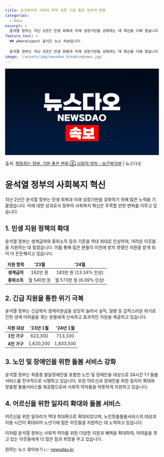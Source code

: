 ```yaml
---
title: 보건복지부 사회적 약자 위한 기분 좋은 정부의 변화
categories:
  - News
excerpt: >
  윤석열 정부는 지난 2년간 민생 회복과 미래 성장기반을 강화하는 데 최선을 다해 왔습니다. 앞으로도 국민만 …
feature_text: >
  ## whereispost 실시간 뉴스 속보입니다.

  윤석열 정부는 지난 2년간 민생 회복과 미래 성장기반을 강화하는 데 최선을 다해 왔습니다. 앞으로도 국민만 …
image: '/assets/img/newsdao_breakingnews.jpg'
---
```


![뉴스다오 속보](/assets/img/newsdao_breakingnews.jpg)

<p>출처: <a href="https://newsdao.kr/3798" rel="dofollow">행동하는 정부, 기분 좋은 변화 ④ 사회적 약자 - 보건복지부</a> | 뉴스다오</p>

<h1 data-ke-size="size28"><b>윤석열 정부의 사회복지 혁신</b></h1>
<p data-ke-size="size16"></p>
지난 2년간 윤석열 정부는 민생 회복과 미래 성장기반을 강화하기 위해 많은 노력을 기울였습니다. 이에 대한 성과로서 정부의 사회복지 혁신은 주목할 만한 변화를 이루고 있습니다. 

<h2 data-ke-size="size26">1. 민생 지원 정책의 확대</h2>
<p data-ke-size="size16">윤석열 정부는 생계급여와 중위소득 등의 기준을 역대 최대로 인상하여, 어려운 이웃들을 지원하는 데 힘썼습니다. 이를 통해 많은 분들이 이전에 받지 못했던 지원을 받게 되어 더 든든해지고 있습니다.</p>
<table>
<thead>
<tr>
<td style="text-align: center; height: 17px;"><b>지원 항목</b></td>
<td style="text-align: center; height: 17px;"><b>'23월</b></td>
<td style="text-align: center; height: 17px;"><b>'24월</b></td>
</tr>
</thead>
<tbody>
<tr>
<td style="text-align: center; height: 17px;"><b>생계급여</b></td>
<td style="text-align: center; height: 17px;">162만 원</td>
<td style="text-align: center; height: 17px;">183만 원 (13.16% 인상)</td>
</tr>
<tr>
<td style="text-align: center; height: 17px;"><b>중위소득</b></td>
<td style="text-align: center; height: 17px;">월 540만 원</td>
<td style="text-align: center; height: 17px;">월 573만 원 (6.09% 인상)</td>
</tr>
</tbody>
</table>

<h2 data-ke-size="size26">2. 긴급 지원을 통한 위기 극복</h2>
<p data-ke-size="size16">윤석열 정부는 긴급복지 생계지원금을 상당히 늘려서 실직, 질병 등 갑작스러운 위기로 인한 생계 어려움을 겪는 분들에게 신속하고 효과적인 지원을 제공하고 있습니다.</p>
<table>
<thead>
<tr>
<td style="text-align: center; height: 17px;"><b>지원 대상</b></td>
<td style="text-align: center; height: 17px;"><b>'23년 1월</b></td>
<td style="text-align: center; height: 17px;"><b>'24년 1월</b></td>
</tr>
</thead>
<tbody>
<tr>
<td style="text-align: center; height: 17px;"><b>1인 가구</b></td>
<td style="text-align: center; height: 17px;">623,300</td>
<td style="text-align: center; height: 17px;">713,100</td>
</tr>
<tr>
<td style="text-align: center; height: 17px;"><b>4인 가구</b></td>
<td style="text-align: center; height: 17px;">1,620,200</td>
<td style="text-align: center; height: 17px;">1,833,500</td>
</tr>
</tbody>
</table>

<h2 data-ke-size="size26">3. 노인 및 장애인을 위한 돌봄 서비스 강화</h2>
<p data-ke-size="size16">윤석열 정부는 최중증 발달장애인을 포함한 노인 및 장애인을 대상으로 24시간 1:1 돌봄서비스를 전국적으로 시행하고 있습니다. 또한 어르신과 장애인을 위한 일자리 확대와 맞춤형 돌봄서비스를 제공함으로써 사회적 약자들을 따뜻하게 지원하고 있습니다.</p>

<h2 data-ke-size="size26">4. 어르신을 위한 일자리 확대와 돌봄 서비스</h2>
<p data-ke-size="size16">어르신을 위한 일자리가 역대 최대폭으로 확대되었으며, 노인맞춤돌봄서비스의 대상과 이용 시간이 확대되어 노년기에 힘든 이웃들을 지원하는 데 노력하고 있습니다.</p>

이처럼 윤석열 정부는 사회적 약자를 위한 다양한 지원과 혜택을 확대하여, 어려움을 겪고 있는 이웃들에게 더 많은 힘과 희망을 주고 있습니다. 

원하는 뉴스 찾아보기 👉 <a href="https://newsdao.kr" rel="dofollow">newsdao.kr</a>



